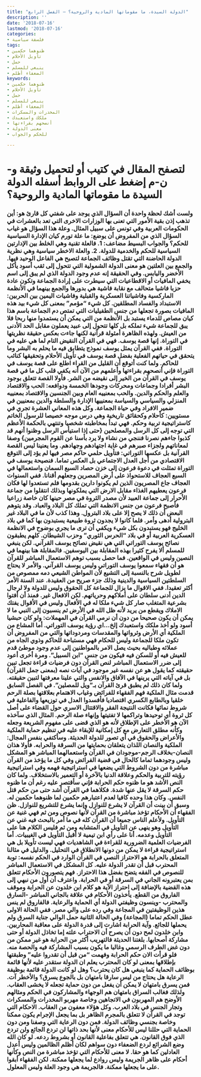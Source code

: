 ```yaml
---
title: "الدولة السيدة، ما مقوماتها المادية والروحية؟ – الفصل الرابع"
description: ''
date: '2018-07-16'
lastmod: '2018-07-16'
categories:
- فلسفة سياسية
tags:
- ظنوهما حكمين
- تأويل الأحلام
- حمل
- ينبغي للمسلم
- الضعفاء أظلم
keywords:
- ظنوهما حكمين
- تأويل الأحلام
- حمل
- ينبغي للمسلم
- الضعفاء أظلم
- المخدرات والمسكرات
- ملكك واستعبدك
- أنصحهم بقراءتها
- معنى الدولة
- للحكم والجواب

---
```

# **لتصفح المقال في كتيب أو لتحميل وثيقة و-ن-م إضغط على الروابط أسفله** **الدولة السيدة ما مقوماتها المادية والروحية؟**

### ولست أشك لحظة واحدة أن السؤال الذي يوجد على شفتي كل قارئ هو: أين تذهب إذن بقية الأمور التي تعنى بها الوزارات الاخرى التي تعد بالعشرات في الحكومات العربية وفي تونس على سبيل المثال. وعلة هذا السؤال هو غياب السؤال الذي من المفروض أن يوضع: ما علة تورم كيان الإدارة السياسية للحكم؟ والجواب البسيط مضاعف: 1. فالعلة تقنية وهي الخلط بين الإدارتين السياسية للحكم والخدمية للدولة. 2. والعلة الاخطر سياسية وهي نظرية الدولة الحاضنة التي تقتل وظائف الجماعة لتصبح هي الفاعل الوحيد فيها. والجمع بين العلتين هو معنى الدولة الشمولية التي تتحول إلى ثقب أسود يأكل الأخضر واليابس. وفي الحقيقة إنه عدم وجود الدولة الذي لم يبق إلى اسم يخفي المافيات أو الاقطاعيات التي سيطرت على إرادة الجماعة وتكون عادة حزبا فاشيا متحالف مع نقابة فاشية هي بدورها والجمع بينهما في الأنظمة الماركسية وفاشياتنا العسكرية والقبلية وفاشيات اليمين بين الحربين: الاستبداد والفساد المطلقين. كل شيء “مؤمم” بمعنى كل شيء بيد هذه المافيات بصورة تجعلها من جنس الطفيليات التي تمتص دم الجماعة باسم هذا كيان مصاص للدماء يستبد بل الأنظمة من التي يمكن أن يستمدوا منها ربحا فلا يبق للجماعة شيء تملكه بل كلها تتحول إلى عبيد يعملون مقابل الحد الأدنى من العيش. ولهذه الظاهرة أمثولة قرآنية لكنها جاءت بعكس حقيقة نظريتها في التوراة. إنها قصة يوسف. فهي في القرآن النقيض التام لما هي عليه في التوراة. ففي القرآن يمثل يوسف نموذج يتطابق فيه ما يحلم به البشر وما يتحقق في حياتهم الفعلية بفضل قصة يوسف في تأويل الأحلام وتحقيقها كنائب للحاكم. ولما كنت أتوقع أن القليل من القراء اطلع على قصة يوسف في التوراة فإني أنصحهم بقراءتها وأعلمهم من الآن أنه يكفي قلب كل ما في قصة يوسف في القرآن من الخير إلى نقيضه من الشر. فأولا القصة تتعلق بوجود البشر أفرادا وجماعات ومحركات وجودها الخمسة ودوافعه: الحب والاقتصاد والعلم والحكم والدين. والحب بمعنييه العام وبين الجنسين والاقتصاد بمعنييه المنزلي والسياسي والسياسة بمعنييها الإدارة والسلطة والدين بمعنيين في ضمير الافراد وفي حياة الجماعة. وكل هذه المعاني العشرة تجري في مستويين: كأحلام وكحقائق تاريخية وهي درس موجه خصيصا للرسول الخاتم كاستراتيجية تربية وحكم. فهي تبدأ بمخاطبته شخصيا وتنتهي بالحكمة الأعظم التي توجه إلى كل الرسل والمصلحين {حتى إذا استيأس الرسل وظنوا أنهم قد كذبوا جاءهم نصرنا فننجي من نشاء ولا يرد بأسنا عن القوم المجرمين} وصفا لمعاناتهم ولجزاء صبرهم في غاية اجتهادهم وجهادهم. وما يعنينا ليس القصة القرآنية بل عكسها التوراتي: فتأويل حلمي حاكم مصر فيها لم يؤد إلى التوقع الاقتصادي من أجل العدل الاجتماعي بل العكس تماما. فنصيحة يوسف في التوراة تمثلت في دعوة فرعون إلى خزن حصاد السبع السمان واستعمالها في السبع العجاف للاستحواذ على أرض المصرين وجعلهم أقنانا. ففي السنوات العجاف جاع المصريون الذين لم يكونوا دارين بقدومها فلم تستعدوا لها فكان فرعون يعطيهم الغذاء مقابل الارض التي يملكونها وبذلك انتقلوا من جماعة الأحرار إلى جماعة العبيد لأن مصدر الثروة في مصر حينها كان خاصة زراعيا فأصبح فرعون من جنس الانظمة التي تملك كل البلاد والعباد. وقد يتوهم البعض أن ذلك لا يصح إلا على بلاد البترول. وهذا كذب لأن ما في البلاد غير البترولية أدهى وأمر. فلما كانوا لا يجدون ثروة طبيعية يستبدون بها كما في بلاد الخليج فهو يستبدون بكل شيء ويكفي أن ترى ما يجري بوضوح في الانظمة العسكرية العربية أو في بلاد “الحرس الثوري” وحزب الشيطان. كلهم يطبقون نصائح يوسف التوراتي التي هي نقيض نصائح يوسف القرآني. لكن ينبغي للمسلم ألا يفرح كثيرا بهذه المقابلة بين اليوسفين. فالمقابلة هنا بينهما في النصين وليس في الواقعين. فما حصل بسبب توهم الاستعمال المباشر للقرآن هو أن فقهاء سمعوا يوسف التوراتي وليس يوسف القرآني. والأمر لا يحتاج لطويل شرح بالنسبة إلى التشيع لأن المواطن الشيعي دمه ممصوص من السلطتين السياسية والدينية وذلك جزء صريح من العقيدة. عند السنة الأمر أكثر تعقيدا. ففي الاقوال ما يزال للجماعة كل الحقوق وليس للدولة ولا لرجال الدين أدنى سلطان على أملاكهم وحرياتهم. لكن الافعال غير. فمنذ أن أفتوا بشرعية المتغلب صار كل شيء ملكا له في الأفعال وليس في الأقوال يفتك الاملاك ويقطع من يريد لأنه ظل الله في الأرض ثم ينسبون إلى النبي ما لا يمكن أن يكون صحيحا من دون أن نرمي القرآن في المهملات: ولو كان حبشيا أسود ولو أخذ ملكك واستعبدك إلخ…اي رؤية يوسف التوراتي. أما المشاع من الملكية أي الأرض وثرواتها والمقدسات ومردوداتها والتي من المفروض أن تكون ملكا للجماعة وليس للحكام فهي مستباحة للحاكم وذوي الجاه من عملائه وطباليه بحيث يصل الامر بالمواطنين إلى عدم وجود موطئ قدم للعيش فيه أو للسكن فيه فيكون من جنس “ابن السبيل”. ومرة أخرى أعود إلى ضرر الاستعمال المباشر لنص القرآن دون فرضيات قراءة تجعل تبين حقيقته كما يقول هو عن نفسه غير موجود في آيات نصه (بمعنى جمل القرآن) بل في آياته التي يرينها في الآفاق والانفس والتي علينا معرفتها لتبين حقيقته. ولما كان ذلك لم يطبق قرئ القرآن بـ”ويل للمصلين”. في الفصل السابق قدمت مثال الملكية فهم الفقهاء للفرائض وغياب الاهتمام بعلاقتها بصلة الرحم خلقيا وبالطابع الكسري اقتصاديا فأفسدوا العدل في توزيعها والفاعلية في شروط نمائها فكانت النتيجة الفقر والاقتتال الاسري حول القضاء على أصل كل ثروة أي توحيدها وتراكمها لا تفتيتها وإنهاء صلة الرحم. المثال الذي سآخذه الآن هو الأخطر على الإطلاق لأنه هو الذي قضى على مفهوم الشريعة وجعله وكأنه مطلق التعارض مع كل إمكانية للإبقاء عليه في تنظيم حماية الملكية والأعراض والحقوق في أي تصور للدولة الحديثة. وسأكتفي بنفس المجال: الملكية والنصان اللذان يتعلقان بحمايتها من السرقة والحرابه. فأولا هذان النصان-بخلاف الرجم-موجودان في القرآن واستعمالهما المباشر هو المشكل وليس وجودهما تماما كالحال في قضية الفرائض وفي كل ما يؤخذ من القرآن مباشرة من دون الشروط التي يضعها في استراتيجية فهمه وفي استراتيجية رؤيته للتربية والحكم وعلاقة الدنيا بالآخرة أو التعمير بالاستخلاف. ولما كان النص الأشد هو ما ظنوه حكم الحرابة فإني سأقتصر عليه رغم أن ما ظنوه حكم السرقة لا يقل عنها شدة. فكلاهما في القرآن أشد حتى من حكم قتل النفس. وكان هذا وحده كافيا لعدم اعتبارهم حكمين لما ظنوهما حكمين له. وسبق أن بينت أن القرآن لا يشرع للنوازل وإنما يشرع للتشريع للنوازل. ظن الفقهاء أن الأحكام تؤخذ مباشرة من القرآن لأنها نصوص ومن ثم فهي غنية عن التأويل. ولأعلم الناس جميعا أن القرآن كله في ما أمر بالبحث فيه غني عن التأويل وهو ينهى عن التأويل في المتشابه ومن ثم فليس الكلام هنا على التأويل وعدمه. أنا على رأي ابن تيمية لا أقبل التأويل في الغيبيات. أما الفرضيات العلمية الضرورية للقراءة في الشاهديات فهي ليست تأويلا بل هي استراتيجية قراءة لا يمكن من دونها الانطلاق في التحليل. والدليل في مثالنا المتعلق بالحرابة هو الاحتراز النصي في القرآن الوارد في الحكم نفسه: توبة المحترب قبل أن تقدر الدولة عليه. كل المشكل في الاستعمال المباشر للنصوص في الفقه يتضح بفضل هذا الاحتراز. فهم يتصورون الأحكام تتعلق بمن يعتبرونه الجاني في السرقة أو في الحرابة. واعترف أن أول من نبهي إلى هذه القضية بالإضافة إلى احتراز الآية هو كلام ابن خلدون عن الحرابة وموقف الفاروق من القطع. يأخذون الأحكام في علاقة بالجاني المباشر -السارق والمحترب -وينسون وظيفتي الدولة أي الحماية والرعاية. فالفاروق لم ينس هذين الوظيفتين في المجاعة وفي رده على والي مصر. ففي الحالة الاولى عطل الحكم تماما (المجاعة) وفي الحالة الثانية حمل الوالي جناية السرق ولم يحملها للجائع. وآية الحرابة اشارت إلى قدرة الدولة على معاقبة المحاربين. وابن خلدون لمح دون أن يصرح أن الاحتراب علته إما تخاذل الدولة أو حتى مشاركة أصحابها. بلغتنا الحديثة فالتهريب أكثر من الحرابة هو غير ممكن من دون غض الطرف الرسمي وغالبا ما يكون بسبب المشاركة فيه والحصة منه. فلو قرأت الان حكم الحرابة وفهمت “من قبل أن تقدروا عليه” وطبقتها بإطلاقها بمعنى لو كان المحترب يعلم ان الدولة ستقدر عليه لأنها قائمة بوظائف الحماية كما ينبغي هل كان يحترب؟ وهل لو كانت الدولة قائمة بوظيفة الرعاية هل يحتاج من ليس سارقا بامتهان بل بالجوع يسرق؟ والأخطر آت. فمن يسرق بامتهان لا يمكن أن يفعل من دون حماية تجعله لا يخشى العقاب. ولذلك فغالب السراق بامتهان هم الوجهاء والمشاركون في الحكم ومثالهم الأوضح هم المهربون في الاتجاهين وخاصة مهربو المخدرات والمسكرات وتجار الجنس في بلاد العرب. وكل هؤلاء معفون من العقاب. الاحكام التي توجد في القرآن لا تتعلق بالمجرم الظاهر بل بما يجعل الإجرام يكون ممكنا وخاصة بجنسي وظائف الدولة. فمن دون الرعاية التي وصفنا ومن دون الحماية التي حللنا ليس للأحكام معنى لأنها بحد ذاتها لن تردع الجائع ولن تردع الذي فوق القانون. هي تتعلق بفاعلية القانون أو بشروط ردعه. لو كان الله وضع الشرائع لردع الضعفاء دون سواهم لكان أظلم الظالمين وليس أعدل العادلين كما هو حقا. لا معنى للأحكام التي تؤخذ مباشرة من النص وكأنها أحكام على ظاهر الجريمة وليس روادع لما يجعلها ممكنة. لكن الفقهاء أبقوا على ما يجعلها ممكنة. فالجريمة هي وجود العلة وليس المعلول.

###